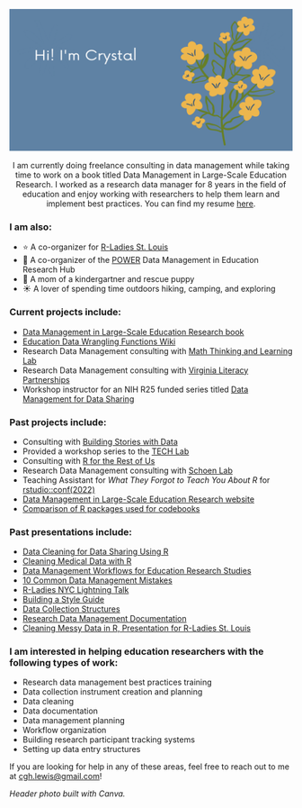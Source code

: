 <img src='header.png' alt="banner"></img>

<p align="center">
I am currently doing freelance consulting in data management while taking time to work on a book titled Data Management in Large-Scale Education Research. I worked as a research data manager for 8 years in the field of education and enjoy working with researchers to help them learn and implement best practices. You can find my resume <a href="https://github.com/Cghlewis/simple-resume/blob/main/simple_resume_cl.pdf">here</a>.
</p>

### I am also:
- ⭐ A co-organizer for [R-Ladies St. Louis](https://www.meetup.com/rladies-st-louis/)  
- 🌟 A co-organizer of the [POWER](https://osf.io/ap3tk/) Data Management in Education Research Hub
- 💛 A mom of a kindergartner and rescue puppy
- ☀️ A lover of spending time outdoors hiking, camping, and exploring

### Current projects include:
- [Data Management in Large-Scale Education Research book](https://datamgmtinedresearch.com/)
- [Education Data Wrangling Functions Wiki](https://github.com/Cghlewis/data-wrangling-functions/wiki)
- Research Data Management consulting with [Math Thinking and Learning Lab](http://www.mtllabfsu.com/)
- Research Data Management consulting with [Virginia Literacy Partnerships](https://literacy.virginia.edu/)
- Workshop instructor for an NIH R25 funded series titled [Data Management for Data Sharing](https://reporter.nih.gov/search/uObjqYwJ_EuWnUrlOOX0CA/project-details/10829613)

### Past projects include:
- Consulting with [Building Stories with Data](https://www.cararthompson.com/)
- Provided a workshop series to the [TECH Lab](https://www.cresp.udel.edu/affiliated-labs/teacher-emotions-characteristics-health-lab/)
- Consulting with [R for the Rest of Us](https://rfortherestofus.com/about/)  
- Research Data Management consulting with [Schoen Lab](https://www.schoenresearch.com/)
- Teaching Assistant for *What They Forgot to Teach You About R* for [rstudio::conf(2022)](https://www.rstudio.com/conference/)
- [Data Management in Large-Scale Education Research website](https://cghlewis.github.io/mpsi-data-training/)
- [Comparison of R packages used for codebooks](https://github.com/Cghlewis/codebook-pkg-comparison)

### Past presentations include:
- [Data Cleaning for Data Sharing Using R](https://cghlewis.github.io/ncme-data-cleaning-workshop/)
- [Cleaning Medical Data with R](https://shannonpileggi.github.io/rmedicine-data-cleaning-2023/)
- [Data Management Workflows for Education Research Studies](https://docs.google.com/presentation/d/1OYi3E0C3DoB3aBPDErJZiUh9WL1kUgWbvoNtXWe47qM)
- [10 Common Data Management Mistakes](https://docs.google.com/presentation/d/1pzOmdbwQzGcDDpyFvYgkqbxm-BbEM-RBqI3pE9iJq-c)
- [R-Ladies NYC Lightning Talk](https://cghlewis.github.io/rladies-nyc-codebook-comparison/)
- [Building a Style Guide](https://cghlewis.github.io/mpsi-training3/#1)
- [Data Collection Structures](https://cghlewis.github.io/mpsi-training2/#1)
- [Research Data Management Documentation](https://cghlewis.github.io/mpsi-training1/)
- [Cleaning Messy Data in R, Presentation for R-Ladies St. Louis](https://github.com/Cghlewis/R-Ladies-STL-Cleaning-Data-R)

### I am interested in helping education researchers with the following types of work:

- Research data management best practices training
- Data collection instrument creation and planning
- Data cleaning
- Data documentation
- Data management planning
- Workflow organization
- Building research participant tracking systems
- Setting up data entry structures

If you are looking for help in any of these areas, feel free to reach out to me at cgh.lewis@gmail.com!

*Header photo built with Canva.*
